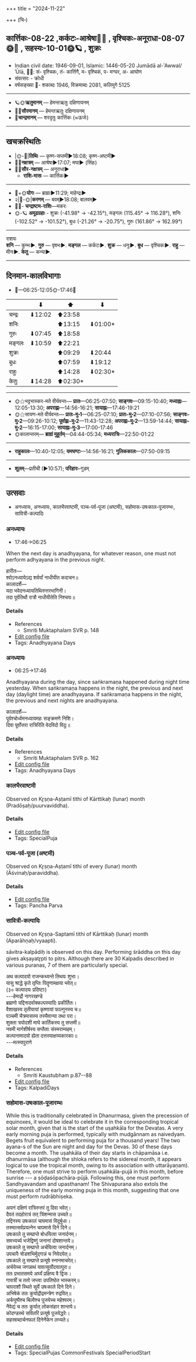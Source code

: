 +++
title = "2024-11-22"

+++
(चि॰)
## कार्त्तिकः-08-22  ,कर्कटः-आश्रेषा🌛🌌  ,  वृश्चिकः-अनूराधा-08-07🌞🌌  ,  सहस्यः-10-01🌞🪐  , शुक्रः
- Indian civil date: 1946-09-01, Islamic: 1446-05-20 Jumādā al-ʾAwwal/ʾŪlā, 🌌🌞: सं- वृश्चिकः, तं- कार्त्तिगै, म- वृश्चिकं, प- मग्घर, अ- आघोण
- संवत्सरः - क्रोधी
- वर्षसङ्ख्या 🌛- शकाब्दः 1946, विक्रमाब्दः 2081, कलियुगे 5125
___________________
- 🪐🌞**ऋतुमानम्** — हेमन्तऋतुः दक्षिणायनम्
- 🌌🌞**सौरमानम्** — हेमन्तऋतुः दक्षिणायनम्
- 🌛**चान्द्रमानम्** — शरदृतुः कार्त्तिकः (≈ऊर्जः)
___________________


## खचक्रस्थितिः
- |🌞-🌛|**तिथिः** — कृष्ण-सप्तमी►18:08; कृष्ण-अष्टमी►  
- 🌌🌛**नक्षत्रम्** — आश्रेषा►17:07; मघा► (सिंहः)  
- 🌌🌞**सौर-नक्षत्रम्** — अनूराधा►  
  - **राशि-मासः** — कार्त्तिकः► 
___________________
- 🌛+🌞**योगः** — ब्राह्मः►11:29; माहेन्द्रः►  
- २|🌛-🌞|**करणम्** — बवम्►18:08; बालवम्►  
- 🌌🌛- **चन्द्राष्टम-राशिः**—मकरः  
- 🌞-🪐 **अमूढग्रहाः** - शुक्रः (-41.98° → -42.15°), मङ्गलः (115.45° → 116.28°), शनिः (-102.52° → -101.52°), बुधः (-21.26° → -20.75°), गुरुः (161.86° → 162.99°)
___________________
राशयः  
**शनि** — कुम्भः►. **गुरु** — वृषभः►. **मङ्गल** — कर्कटः►. **शुक्र** — धनुः►. **बुध** — वृश्चिकः►. **राहु** — मीनः►. **केतु** — कन्या►. 
___________________


## दिनमान-कालविभागाः
- 🌅—06:25-12:05🌞-17:46🌇  

|      |⬇     |⬆     |⬇     |
|------|-----|-----|------|
|चन्द्रः|⬇12:02 |⬆23:58 |     |
|शनिः   |     |⬆13:15 |⬇01:00*|
|गुरुः  |⬇07:45 |⬆18:58 |     |
|मङ्गलः |⬇10:59 |⬆22:21 |     |
|शुक्रः |     |⬆09:29 |⬇20:44 |
|बुधः   |     |⬆07:59 |⬇19:12 |
|राहुः  |     |⬆14:28 |⬇02:30*|
|केतुः  |⬇14:28 |⬆02:30*|     |
___________________
- 🌞⚝भट्टभास्कर-मते वीर्यवन्तः— **प्रातः**—06:25-07:50; **साङ्गवः**—09:15-10:40; **मध्याह्नः**—12:05-13:30; **अपराह्णः**—14:56-16:21; **सायाह्नः**—17:46-19:21  
- 🌞⚝सायण-मते वीर्यवन्तः— **प्रातः-मु॰1**—06:25-07:10; **प्रातः-मु॰2**—07:10-07:56; **साङ्गवः-मु॰2**—09:26-10:12; **पूर्वाह्णः-मु॰2**—11:43-12:28; **अपराह्णः-मु॰2**—13:59-14:44; **सायाह्नः-मु॰2**—16:15-17:00; **सायाह्नः-मु॰3**—17:00-17:46  
- 🌞कालान्तरम्— **ब्राह्मं मुहूर्तम्**—04:44-05:34; **मध्यरात्रिः**—22:50-01:22  
___________________
- **राहुकालः**—10:40-12:05; **यमघण्टः**—14:56-16:21; **गुलिककालः**—07:50-09:15  
___________________
- **शूलम्**—प्रतीची (►10:57); **परिहारः**–गुडम्  
___________________

## उत्सवाः
- अनध्यायः, अनध्यायः, कालभैरवाष्टमी, पञ्च-पर्व-पूजा (अष्टमी), सहोमास-उषःकाल-पूजारम्भः, सावित्री-कल्पादिः
### अनध्यायः
- 17:46→06:25



When the next day is anadhyayana, for whatever reason, one must not perform adhyayana in the previous night.

हारीतः—  
श्वोऽनध्यायेऽद्य शर्वर्यां नाधीयीत कदाचन॥  
कालादर्शे—  
यदा भवेदनध्यायतिथिरुत्तरभागिनी।  
तदा पूर्वतिथौ रात्रौ नाधीयीतेति निश्चयः॥



#### Details
- References
  - Smriti Muktaphalam SVR p.  148
- [Edit config file](https://github.com/jyotisham/adyatithi/blob/master/time_focus/adhyayana/description_only/anadhyAyaH~pUrvarAtrau.toml)
- Tags: Anadhyayana Days


### अनध्यायः
- 06:25→17:46



Anadhyayana during the day, since saṅkramaṇa happened during night time yesterday. When saṅkramaṇa happens in the night, the previous and next day (daylight time) are anadhyayana. If saṅkramaṇa happens in the night, the previous and next nights are anadhyayana.

कालादर्शे—  
पूर्वश्चोर्ध्वमनध्यायमहः सङ्क्रमणे निशि।  
दिवा पूर्वोत्तरा रात्रिरिति वेदविदो विदुः॥



#### Details
- References
  - Smriti Muktaphalam SVR p.  162
- [Edit config file](https://github.com/jyotisham/adyatithi/blob/master/time_focus/adhyayana/description_only/anadhyAyaH~rAtrisaGkramaNa~parAhNE.toml)
- Tags: Anadhyayana Days


### कालभैरवाष्टमी

Observed on Kr̥ṣṇa-Aṣṭamī tithi of Kārttikaḥ (lunar) month (Pradōṣaḥ/puurvaviddha). 



#### Details
- [Edit config file](https://github.com/jyotisham/adyatithi/blob/master/devatA/shaiva/lunar_month/tithi/08/23/kAlabhairavASTamI.toml)
- Tags: SpecialPuja


### पञ्च-पर्व-पूजा (अष्टमी)

Observed on Kr̥ṣṇa-Aṣṭamī tithi of every (lunar) month (Āśvinaḥ/paraviddha). 



#### Details
- [Edit config file](https://github.com/jyotisham/adyatithi/blob/master/devatA/devIparva/lunar_month/tithi/00/23/pancha-parva-3.toml)
- Tags: Pancha Parva


### सावित्री-कल्पादिः

Observed on Kr̥ṣṇa-Saptamī tithi of Kārttikaḥ (lunar) month (Aparāhṇaḥ/vyaapti). 

sāvitra-kalpādiḥ is observed on this day. Performing śrāddha on this day gives akṣayatr̥pti to pitrs. Although there are 30 Kalpadis described in various puranas, 7 of them are particularly special.

अथ कल्पादयो राजन्कथ्यन्ते तिथयः शुभाः।  
यासु श्राद्धे कृते तृप्तिः पितॄणामक्षया भवेत्॥  
(३० कल्पादयः प्रदिष्टाः)  
---हेमाद्रौ नागरखण्डे  
ब्रह्मणो यद्दिनादर्वाक्कल्पस्यादिः प्रकीर्तितः।  
वैशाखस्य तृतीयायां कृष्णायां फाल्गुनस्य च॥  
पञ्चमी चैत्रमासस्य तस्यैवान्या तथा परा।  
शुक्ला त्रयोदशी माघे कार्तिकस्य तु सप्तमी॥  
नवमी मार्गशीर्षस्य सप्तैताः संस्मराम्यहम्।  
कल्पानामादयो ह्येता दत्तस्याक्षय्यकारकाः॥  
---मत्स्यपुराणे



#### Details
- References
  - Smriti Kaustubham p.87--88
- [Edit config file](https://github.com/jyotisham/adyatithi/blob/master/time_focus/kalpAdiH/lunar_month/tithi/08/22/sAvitrI-kalpAdiH.toml)
- Tags: KalpadiDays


### सहोमास-उषःकाल-पूजारम्भः



While this is traditionally celebrated in Dhanurmasa, given the precession of equinoxes, it would be ideal to celebrate it in the corresponding tropical solar month, given that is the start of the uṣahkāla for the Devatas. A very early morning puja is performed, typically with mudgānnam as naivedyam. Begets fruit equivalent to performing puja for a thousand years! The two ayana-s of the Sun are night and day for the Devas. 30 of these days become a month. The uṣahkāla of their day starts in chāpamāsa i.e. dhanurmāsa (although the shloka refers to the sidereal month, it appears logical to use the tropical month, owing to its association with uttarāyaṇam). Therefore, one must strive to perform uṣahkāla-pujā in this month, before sunrise --- a ṣōḍaśōpachāra-pūjā. Following this, one must perform Sandhyavandam and upasthanam! The Shivapurana also extols the uniqueness of the early morning puja in this month, suggesting that one must perform rudrābhiṣeka.

अयनं दक्षिणं रात्रिरुत्तरं तु दिवा भवेत्।  
दैवतं तदहोरात्रं तत् त्रिंशन्मास उच्यते॥  
तद्दिनस्य उषःकालं चापमासं विदुर्बुधाः।  
तस्मात्सर्वप्रयत्नेन चापमासे दिने दिने॥  
उषःकाले तु सम्प्राप्ते बोधयित्वा जनार्दनम्।  
समभ्यर्च्य भजेद्विष्णुं जनानां दोषशान्तये॥  
उषःकाले तु सम्प्राप्ते अर्चयित्वा जनार्दनम्।  
उपचारैः षोडशभिर्मुद्गान्नं च निवेदयेत्॥  
उषःकाले तु सम्प्राप्ते प्रत्यूषे स्नानमाचरेत्।  
अर्चयेच्च जगन्नाथं यावत्सूर्योदयात्पुरा॥  
ततः प्रभातसमये अर्घ्यं प्रक्षिप्य वै द्विजः।  
गायत्रीं च ततो जप्त्वा उपतिष्ठेत भास्करम्॥  
चापराशौ स्थिते सूर्ये उषःकाले दिने दिने।  
अभिषेकं ततः कुर्याद्रौद्रमन्त्रेण रुद्रवित्॥  
अर्कपुष्पैश्च बिल्वैश्च पूजयेच्च महेश्वरम्।  
नैवेद्यं च ततः कुर्यात् लोकसंहार शान्तये॥  
कोदण्डस्थे सवितरि प्रत्यूषे पूजयेद्धरेः।  
सहस्राब्दार्चनफलं दिनेनैकेन लभ्यते॥



#### Details
- [Edit config file](https://github.com/jyotisham/adyatithi/blob/master/general/description_only/sahOmAsa-uSaHkAla-pUjA-ArambhaH.toml)
- Tags: SpecialPujas CommonFestivals SpecialPeriodStart


